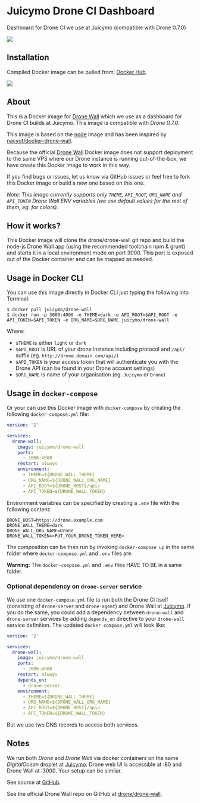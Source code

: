 # Juicymo Drone CI Dashboard

Dashboard for Drone CI we use at Juicymo (compatible with Drone 0.7.0)

[![](https://badge.imagelayers.io/juicymo/drone-wall:latest.svg)](https://imagelayers.io/?images=juicymo/drone-wall:latest 'Get your own badge on imagelayers.io')

## Installation

Compiled Docker image can be pulled from: [Docker Hub](https://hub.docker.com/r/juicymo/drone-wall/).

![](http://dockeri.co/image/juicymo/drone-wall)

## About

This is a Docker image for [Drone Wall](https://github.com/drone/drone-wall) which we use as a dashboard for Drone CI builds at Juicymo. This image is compatible with *Drone 0.7.0*.

This image is based on the [node](https://hub.docker.com/_/node/) image and has been inspired by [nacyot/docker-drone-wall](https://github.com/nacyot/docker-drone-wall).

Because the official [Drone Wall](https://github.com/drone/drone-wall) Docker image does not support deployment to the same VPS where our Drone instance is running out-of-the-box, we have create this Docker image to work in this way.

If you find bugs or issues, let us know via GitHub issues or feel free to fork this Docker image or build a new one based on this one.

*Note: This image currently supports only `THEME`, `API_ROOT`, `ORG_NAME` and `API_TOKEN` Drone Wall ENV variables (we use default values for the rest of them, eg. for colors).*

## How it works?

This Docker image will clone the drone/drone-wall git repo and build the node-js Drone Wall app (using the recommended toolchain npm & grunt) and starts it in a local environment mode on port 3000. This port is exposed out of the Docker container and can be mapped as needed.

## Usage in Docker CLI

You can use this image directly in Docker CLI just typing the following into Terminal:

```
$ docker pull juicymo/drone-wall
$ docker run -p 3000:4000 -e THEME=dark -e API_ROOT=$API_ROOT -e API_TOKEN=$API_TOKEN -e ORG_NAME=$ORG_NAME juicymo/drone-wall
```

Where:

* `$THEME` is either `light` or `dark`
* `$API_ROOT` is URL of your drone instance including protocol and `/api/` suffix (eg. `http://drone.domain.com/api/`)
* `$API_TOKEN` is your access token that will authenticate you with the Drone API (can be found in your Drone account settings)
* `$ORG_NAME` is name of your organisation (eg. `Juicymo` or `Drone`)

## Usage in `docker-compose`

Or your can use this Docker image with `docker-compose` by creating the following `docker-compose.yml` file:

```yaml
version: '2'

services:
  drone-wall:
    image: juicymo/drone-wall
    ports:
      - 3000:4000
    restart: always
    environment:
      - THEME=${DRONE_WALL_THEME}
      - ORG_NAME=${DRONE_WALL_ORG_NAME}
      - API_ROOT=${DRONE_HOST}/api/
      - API_TOKEN=${DRONE_WALL_TOKEN}
```

Environment variables can be specified by creating a `.env` file with the following content:

```
DRONE_HOST=https://drone.example.com
DRONE_WALL_THEME=dark
DRONE_WALL_ORG_NAME=Drone
DRONE_WALL_TOKEN=<PUT_YOUR_DRONE_TOKEN_HERE>
```

The composition can be then run by invoking `docker-compose up` in the same folder where `docker-compose.yml` and `.env` files are.

**Warning:** The `docker-compose.yml` and `.env` files HAVE TO BE in a same folder.

### Optional dependency on `drone-server` service 

We use one `docker-compose.yml` file to run both the Drone CI itself (consisting of `drone-server` and `drone-agent`) and Drone Wall at [Juicymo](http://www.juicymo.cz). If you do the same, you could add a dependency between `drone-wall` and `drone-server` services by adding `depends_on` directive to your `drone-wall` service definition. The updated `docker-compose.yml` will look like:


```yaml
version: '2'

services:
  drone-wall:
    image: juicymo/drone-wall
    ports:
      - 3000:4000
    restart: always
    depends_on:
      - drone-server
    environment:
      - THEME=${DRONE_WALL_THEME}
      - ORG_NAME=${DRONE_WALL_ORG_NAME}
      - API_ROOT=${DRONE_HOST}/api/
      - API_TOKEN=${DRONE_WALL_TOKEN}
```

But we use two DNS records to access both services.

## Notes

We run both *Drone* and *Drone Wall* via docker containers on the same *DigitalOcean* droplet at [Juicymo](http://www.juicymo.cz). 
Drone web UI is accessible at :80 and Drone Wall at :3000. Your setup can be similar.

See source at [GitHub](https://github.com/Juicymo/drone-wall).

See the official Drone Wall repo on GitHub at [drone/drone-wall](https://github.com/drone/drone-wall).